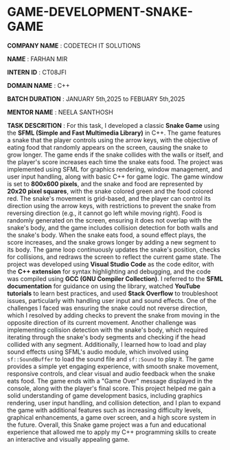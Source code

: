 # GAME-DEVELOPMENT-SNAKE-GAME

**COMPANY NAME** : CODETECH IT SOLUTIONS

**NAME** : FARHAN MIR

**INTERN ID** : CT08JFI

**DOMAIN NAME** : C++

**BATCH DURATION** : JANUARY 5th,2025 to FEBUARY 5th,2025

**MENTOR NAME** : NEELA SANTHOSH

**TASK DESCRITION** :  For this task, I developed a classic **Snake Game** using the **SFML (Simple and Fast Multimedia Library)** in C++. The game features a snake that the player controls using the arrow keys, with the objective of eating food that randomly appears on the screen, causing the snake to grow longer. The game ends if the snake collides with the walls or itself, and the player's score increases each time the snake eats food. The project was implemented using SFML for graphics rendering, window management, and user input handling, along with basic C++ for game logic. The game window is set to **800x600 pixels**, and the snake and food are represented by **20x20 pixel squares**, with the snake colored green and the food colored red. The snake's movement is grid-based, and the player can control its direction using the arrow keys, with restrictions to prevent the snake from reversing direction (e.g., it cannot go left while moving right). Food is randomly generated on the screen, ensuring it does not overlap with the snake's body, and the game includes collision detection for both walls and the snake's body. When the snake eats food, a sound effect plays, the score increases, and the snake grows longer by adding a new segment to its body. The game loop continuously updates the snake's position, checks for collisions, and redraws the screen to reflect the current game state. The project was developed using **Visual Studio Code** as the code editor, with the **C++ extension** for syntax highlighting and debugging, and the code was compiled using **GCC (GNU Compiler Collection)**. I referred to the **SFML documentation** for guidance on using the library, watched **YouTube tutorials** to learn best practices, and used **Stack Overflow** to troubleshoot issues, particularly with handling user input and sound effects. One of the challenges I faced was ensuring the snake could not reverse direction, which I resolved by adding checks to prevent the snake from moving in the opposite direction of its current movement. Another challenge was implementing collision detection with the snake's body, which required iterating through the snake's body segments and checking if the head collided with any segment. Additionally, I learned how to load and play sound effects using SFML's audio module, which involved using `sf::SoundBuffer` to load the sound file and `sf::Sound` to play it. The game provides a simple yet engaging experience, with smooth snake movement, responsive controls, and clear visual and audio feedback when the snake eats food. The game ends with a "Game Over" message displayed in the console, along with the player's final score. This project helped me gain a solid understanding of game development basics, including graphics rendering, user input handling, and collision detection, and I plan to expand the game with additional features such as increasing difficulty levels, graphical enhancements, a game over screen, and a high score system in the future. Overall, this Snake game project was a fun and educational experience that allowed me to apply my C++ programming skills to create an interactive and visually appealing game.
